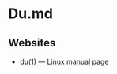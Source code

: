 # Du.md

## Websites

* [du(1) — Linux manual page](https://www.man7.org/linux/man-pages/man1/du.1.html)
